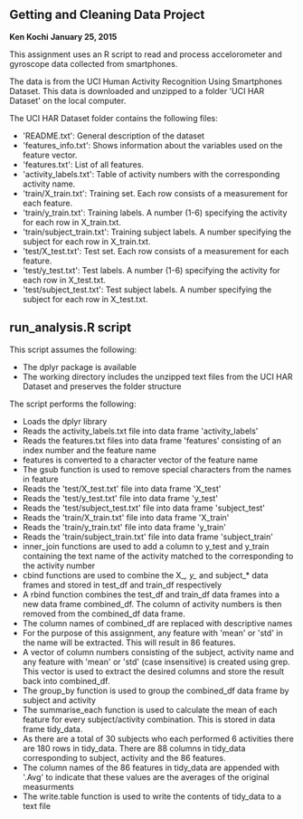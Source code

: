## Getting and Cleaning Data Project
<b>Ken Kochi</b>
<b>January 25, 2015</b>

This assignment uses an R script to read and process accelorometer and gyroscope data collected from smartphones. 

The data is from the UCI Human Activity Recognition Using Smartphones Dataset. This data is downloaded and unzipped to a folder 'UCI HAR Dataset' on the local computer.

The UCI HAR Dataset folder contains the following files:
* 'README.txt': General description of the dataset
* 'features_info.txt': Shows information about the variables used on the feature vector.
* 'features.txt': List of all features.
* 'activity_labels.txt': Table of activity numbers with the corresponding activity name.
* 'train/X_train.txt': Training set. Each row consists of a measurement for each feature.
* 'train/y_train.txt': Training labels. A number (1-6) specifying the activity for each row in X_train.txt.
* 'train/subject_train.txt': Training subject labels. A number specifying the subject for each row in X_train.txt.
* 'test/X_test.txt': Test set. Each row consists of a measurement for each feature.
* 'test/y_test.txt': Test labels. A number (1-6) specifying the activity for each row in X_test.txt.
* 'test/subject_test.txt': Test subject labels. A number specifying the subject for each row in X_test.txt.

## run_analysis.R script

This script assumes the following:
* The dplyr package is available 
* The working directory includes the unzipped text files from the UCI HAR Dataset and preserves the folder structure

The script performs the following:
* Loads the dplyr library
* Reads the activity_labels.txt file into data frame 'activity_labels'
* Reads the features.txt files into data frame 'features' consisting of an index number and the feature name
* features is converted to a character vector of the feature name
* The gsub function is used to remove special characters from the names in feature
* Reads the 'test/X_test.txt' file into data frame 'X_test'
* Reads the 'test/y_test.txt' file into data frame 'y_test'
* Reads the 'test/subject_test.txt' file into data frame 'subject_test'
* Reads the 'train/X_train.txt' file into data frame 'X_train'
* Reads the 'train/y_train.txt' file into data frame 'y_train'
* Reads the 'train/subject_train.txt' file into data frame 'subject_train'
* inner_join functions are used to add a column to y_test and y_train containing the text name of the activity matched to the corresponding to the activity number
* cbind functions are used to combine the X_*, y_* and subject_* data frames and stored in test_df and train_df respectively
* A rbind function combines the test_df and train_df data frames into a new data frame combined_df. The column of activity numbers is then removed from the combined_df data frame.
* The column names of combined_df are replaced with descriptive names
* For the purpose of this assignment, any feature with 'mean' or 'std' in the name will be extracted. This will result in 86 features. 
* A vector of column numbers consisting of the subject, activity name and any feature with 'mean' or 'std' (case insensitive) is created using grep. This vector is used to extract the desired columns and store the result back into combined_df.
* The group_by function is used to group the combined_df data frame by subject and activity
* The summarise_each function is used to calculate the mean of each feature for every subject/activity combination. This is stored in data frame tidy_data.
* As there are a total of 30 subjects who each performed 6 activities there are 180 rows in tidy_data. There are 88 columns in tidy_data corresponding to subject, activity and the 86 features.
* The column names of the 86 features in tidy_data are appended with '.Avg' to indicate that these values are the averages of the original measurments
* The write.table function is used to write the contents of tidy_data to a text file


